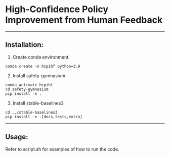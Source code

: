 # High-Confidence Policy Improvement from Human Feedback
---
## Installation:
1. Create conda environment.
```
conda create -n hcpihf python=3.9
``` 
2. Install safety-gymnasium.
```
conda activate hcpihf
cd safety-gymnasium
pip install -e .
```
3. Install stable-baselines3
```
cd ../stable-baselines3
pip install -e .[docs,tests,extra]
```

---
## Usage:
Refer to script.sh for examples of how to run the code.
